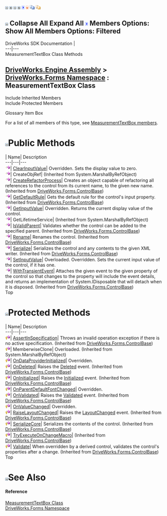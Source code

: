 ![](dotnetimages/collapse.gif) ![](dotnetimages/expand.gif) ![](dotnetimages/collapse.gif) ![](dotnetimages/expand.gif) ![](dotnetimages/drpdown.gif) ![](dotnetimages/drpdown_orange.gif) ![](dotnetimages/copycode.gif) ![](dotnetimages/copycodeHighlight.gif)

![](dotnetimages/collapse.gif) Collapse All Expand All ![](dotnetimages/drpdown.gif) Members Options: Show All  Members Options: Filtered   
---  
DriveWorks SDK Documentation  |   
---|---  
MeasurementTextBox Class Methods   
  
[DriveWorks.Engine Assembly](topic2156.md) > [DriveWorks.Forms Namespace](topic7266.md) : MeasurementTextBox Class  
---  
  
Include Inherited Members    
Include Protected Members    


Glossary Item Box

For a list of all members of this type, see [MeasurementTextBox members](topic8365.md).

# ![](dotnetimages/collapse.gif)Public Methods

| Name| Description  
---|---|---  
![Public Method](dotnetimages/publicMethod.gif)| [ClearInputValue](topic8371.md)| Overridden. Sets the display value to zero.   
![Public Method](dotnetimages/publicMethod.gif)| CreateObjRef|  (Inherited from System.MarshalByRefObject)  
![Public Method](dotnetimages/publicMethod.gif)| [CreateRefactorProcess](topic7706.md)| Creates an object capable of refactoring all references to the control from its current name, to the given new name. (Inherited from [DriveWorks.Forms.ControlBase](topic7698.md))  
![Public Method](dotnetimages/publicMethod.gif)| [GetDefaultRule](topic7707.md)| Gets the default rule for the control's input property. (Inherited from [DriveWorks.Forms.ControlBase](topic7698.md))  
![Public Method](dotnetimages/publicMethod.gif)| [GetInputValue](topic8372.md)| Overridden. Returns the current display value of the control.   
![Public Method](dotnetimages/publicMethod.gif)| GetLifetimeService|  (Inherited from System.MarshalByRefObject)  
![Public Method](dotnetimages/publicMethod.gif)| [IsValidParent](topic7709.md)| Validates whether the control can be added to the specified parent. (Inherited from [DriveWorks.Forms.ControlBase](topic7698.md))  
![Public Method](dotnetimages/publicMethod.gif)| [Rename](topic7717.md)| Renames the control. (Inherited from [DriveWorks.Forms.ControlBase](topic7698.md))  
![Public Method](dotnetimages/publicMethod.gif)| [Serialize](topic7718.md)| Serializes the control and any contents to the given XML writer. (Inherited from [DriveWorks.Forms.ControlBase](topic7698.md))  
![Public Method](dotnetimages/publicMethod.gif)| [SetInputValue](topic8376.md)| Overloaded. Overridden. Sets the current input value of the control, if it has one.   
![Public Method](dotnetimages/publicMethod.gif)| [WithTransientEvent](topic7725.md)| Attaches the given event to the given property of the control so that changes to the property will include the event details, and returns an implementation of System.IDisposable that will detach when it is disposed. (Inherited from [DriveWorks.Forms.ControlBase](topic7698.md))  
Top

# ![](dotnetimages/collapse.gif)Protected Methods

| Name| Description  
---|---|---  
![Protected Method](dotnetimages/protectedMethod.gif)| [AssertInSpecification](topic7704.md)| Throws an invalid operation exception if there is no active specification. (Inherited from [DriveWorks.Forms.ControlBase](topic7698.md))  
![Protected Method](dotnetimages/protectedMethod.gif)| MemberwiseClone| Overloaded. (Inherited from System.MarshalByRefObject)  
![Protected Method](dotnetimages/protectedMethod.gif)| [OnDataProviderInitialized](topic8373.md)| Overridden.   
![Protected Method](dotnetimages/protectedMethod.gif)| [OnDeleted](topic7711.md)| Raises the [Deleted](topic7759.md) event. (Inherited from [DriveWorks.Forms.ControlBase](topic7698.md))  
![Protected Method](dotnetimages/protectedMethod.gif)| [OnInitialized](topic7712.md)| Raises the [Initialized](topic7760.md) event. (Inherited from [DriveWorks.Forms.ControlBase](topic7698.md))  
![Protected Method](dotnetimages/protectedMethod.gif)| [OnParentDefaultFontChanged](topic8374.md)| Overridden.   
![Protected Method](dotnetimages/protectedMethod.gif)| [OnValidated](topic7714.md)| Raises the [Validated](topic7764.md) event. (Inherited from [DriveWorks.Forms.ControlBase](topic7698.md))  
![Protected Method](dotnetimages/protectedMethod.gif)| [OnValueChanged](topic8375.md)| Overridden.   
![Protected Method](dotnetimages/protectedMethod.gif)| [RaiseLayoutChanged](topic7716.md)| Raises the [LayoutChanged](topic7761.md) event. (Inherited from [DriveWorks.Forms.ControlBase](topic7698.md))  
![Protected Method](dotnetimages/protectedMethod.gif)| [SerializeCore](topic7719.md)| Serializes the contents of the control. (Inherited from [DriveWorks.Forms.ControlBase](topic7698.md))  
![Protected Method](dotnetimages/protectedMethod.gif)| [TryExecuteOnChangeMacro](topic7723.md)|  (Inherited from [DriveWorks.Forms.ControlBase](topic7698.md))  
![Protected Method](dotnetimages/protectedMethod.gif)| [Validate](topic7724.md)| When overridden by a derived control, validates the control's properties after a change. (Inherited from [DriveWorks.Forms.ControlBase](topic7698.md))  
Top

# ![](dotnetimages/collapse.gif)See Also

#### Reference

[MeasurementTextBox Class](topic8364.md)   
[DriveWorks.Forms Namespace](topic7266.md)


